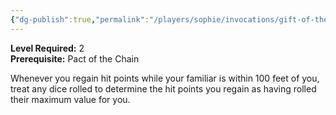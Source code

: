 ```yaml
---
{"dg-publish":true,"permalink":"/players/sophie/invocations/gift-of-the-ever-living-ones/","noteIcon":""}
---
```


**Level Required:** 2  
**Prerequisite:** Pact of the Chain  


Whenever you regain hit points while your familiar is within 100 feet of you, treat any dice rolled to determine the hit points you regain as having rolled their maximum value for you.